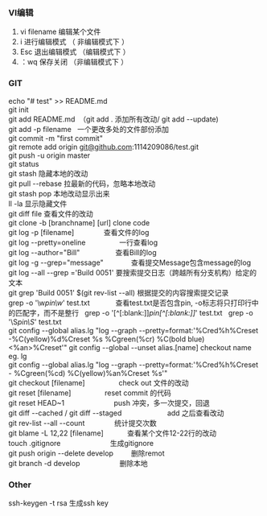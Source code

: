### VI编辑
1.  vi filename 编辑某个文件  
2.  i 进行编辑模式 （ 非编辑模式下 ）
3.  Esc 退出编辑模式 （编辑模式下 ）
4.  ：wq 保存关闭 （非编辑模式下 ）
### GIT
echo "# test" >> README.md  
git init  
git add README.md  （git add . 添加所有改动/ git add --update)  
git add -p filename   一个更改多处的文件部份添加  
git commit -m "first commit"  
git remote add origin git@github.com:1114209086/test.git   
git push -u origin master  
git status  
git stash 	                             隐藏本地的改动  
git  pull --rebase 	                     拉最新的代码，忽略本地改动  
git stash pop	                           本地改动显示出来  
ll -la	                                 显示隐藏文件  
git diff file	                           查看文件的改动  
git clone -b [branchname] [url]	         clone code  
git log -p [filename]                    查看文件的log  
git log --pretty=oneline                 一行查看log  
git log --author="Bill"                  查看Bill的log  
git log -g --grep="message"              查看提交Message包含message的log  
git log --all --grep ='Build 0051'       要搜索提交日志（跨越所有分支机构）给定的文本  
git grep 'Build 0051' $(git rev-list --all) 根据提交的内容搜索提交记录  
grep -o '\w*pin\w*' test.txt             查看test.txt是否包含pin, -o标志将只打印行中的匹配字，而不是整行  
grep -o '[^[:blank:]]*pin[^[:blank:]]*' test.txt  
grep -o '\S*pin\S*' test.txt  
git config --global alias.lg "log --graph --pretty=format:'%Cred%h%Creset -%C(yellow)%d%Creset %s %Cgreen(%cr) %C(bold blue)<%an>%Creset'" git config --global --unset alias.[name] checkout name eg. lg  
git config --global alias.lg "log --graph --pretty=format:'%Cred%h%Creset - %Cgreen(%cd) %C(yellow)%an%Creset %s'"  
git checkout [filename]                  check out 文件的改动  
git reset [filename]                     reset commit 的代码  
git reset HEAD~1                         push 冲突，多一次提交，回退  
git diff --cached / git diff --staged                        add 之后查看改动  
git rev-list --all --count               统计提交次数  
git blame -L 12,22 [filename]            查看某个文件12-22行的改动  
touch .gitignore                         生成gitignore  
git push origin --delete develop         删除remot  
git branch -d develop                    删除本地  

### Other
ssh-keygen -t rsa                    生成ssh key

